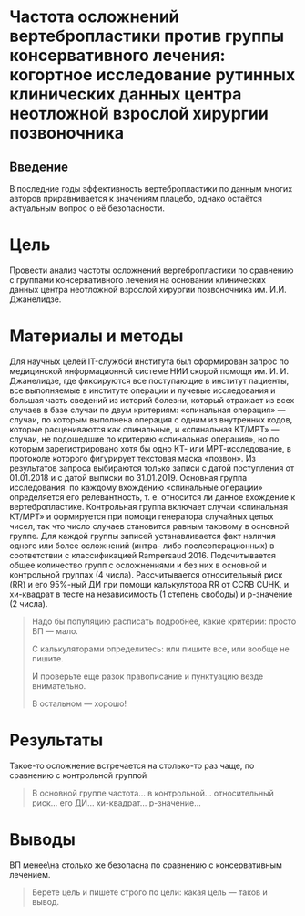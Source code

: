 # Частота осложнений вертебропластики против группы консервативного лечения: когортное исследование рутинных клинических данных центра неотложной взрослой хирургии позвоночника

## Введение

В последние годы эффективность вертебропластики по данным многих авторов приравнивается к значениям плацебо, однако остаётся актуальным вопрос о её безопасности.

# Цель

Провести анализ частоты осложнений вертебропластики по сравнению с группами консервативного лечения на основании клинических данных центра неотложной взрослой хирургии позвоночника им. И.И. Джанелидзе.

# Материалы и методы

Для научных целей IT-службой института был сформирован запрос по медицинской информационной системе НИИ скорой помощи им. И. И. Джанелидзе, где фиксируются все поступающие в институт пациенты, все выполняемые в институте операции и лучевые исследования и большая часть сведений из историй болезни, который отражает из всех случаев в базе случаи по двум критериям: «спинальная операция» — случаи, по которым выполнена операция с одним из внутренних кодов, которые расцениваются как спинальные, и «спинальная КТ/МРТ» — случаи, не подошедшие по критерию «спинальная операция», но по которым зарегистрировано хотя бы одно КТ- или МРТ-исследование, в протоколе которого фигурирует текстовая маска «позвон». Из результатов запроса выбираются только записи с датой поступления от 01.01.2018 и с датой выписки по 31.01.2019. Основная группа исследования: по каждому вхождению «спинальные операции» определяется его релевантность, т. е. относится ли данное вхождение к вертебропластике. Контрольная группа включает случаи «спинальная КТ/МРТ» и формируется при помощи генератора случайных целых чисел, так что число случаев становится равным таковому в основной группе. Для каждой группы записей устанавливается факт наличия одного или более осложнений (интра- либо послеоперационных) в соответствии с классификацией Rampersaud 2016. Подсчитывается общее количество групп с осложнениями и без них в основной и контрольной группах (4 числа). Рассчитывается относительный риск (RR) и его 95%-ный ДИ при помощи калькулятора RR от CCRB CUHK, и хи-квадрат в тесте на независимость (1 степень свободы) и p-значение (2 числа).

> Надо бы популяцию расписать подробнее, какие критерии: просто ВП — мало.
>
> С калькуляторами определитесь: или пишите все, или вообще не пишите.
>
> И проверьте еще разок правописание и пунктуацию везде внимательно.
>
> В остальном — хорошо!

# Результаты

Такое-то осложнение встречается на столько-то раз чаще, по сравнению с контрольной группой

> В основной группе частота… в контрольной… относительный риск… его ДИ… хи-квадрат… p-значение…

# Выводы

ВП менее\на столько же безопасна по сравнению с консервативным лечением.

> Берете цель и пишете строго по цели: какая цель — таков и вывод. 
